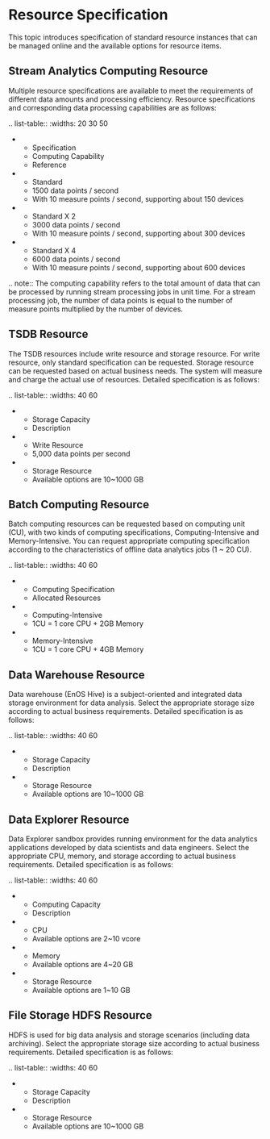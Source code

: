 # Resource Specification

This topic introduces specification of standard resource instances that can be managed online and the available options for resource items.  

## Stream Analytics Computing Resource

Multiple resource specifications are available to meet the requirements of different data amounts and processing efficiency. Resource specifications and corresponding data processing capabilities are as follows:

.. list-table::
   :widths: 20 30 50

   * - Specification
     - Computing Capability
     - Reference
   * - Standard
     - 1500 data points / second
     - With 10 measure points / second, supporting about 150 devices
   * - Standard X 2
     - 3000 data points / second
     - With 10 measure points / second, supporting about 300 devices
   * - Standard X 4
     - 6000 data points / second
     - With 10 measure points / second, supporting about 600 devices

.. note:: The computing capability refers to the total amount of data that can be processed by running stream processing jobs in unit time. For a stream processing job, the number of data points is equal to the number of measure points multiplied by the number of devices.


## TSDB Resource

The TSDB resources include write resource and storage resource. For write resource, only standard specification can be requested. Storage resource can be requested based on actual business needs. The system will measure and charge the actual use of resources. Detailed specification is as follows:

.. list-table::
   :widths: 40 60

   * - Storage Capacity
     - Description
   * - Write Resource
     - 5,000 data points per second
   * - Storage Resource
     - Available options are 10~1000 GB

## Batch Computing Resource

Batch computing resources can be requested based on computing unit (CU), with two kinds of computing specifications, Computing-Intensive and Memory-Intensive. You can request appropriate computing specification according to the characteristics of offline data analytics jobs (1 ~ 20 CU).

.. list-table::
   :widths: 40 60

   * - Computing Specification
     - Allocated Resources
   * - Computing-Intensive
     - 1CU = 1 core CPU + 2GB Memory
   * - Memory-Intensive
     - 1CU = 1 core CPU + 4GB Memory

## Data Warehouse Resource

Data warehouse (EnOS Hive) is a subject-oriented and integrated data storage environment for data analysis. Select the appropriate storage size according to actual business requirements. Detailed specification is as follows:

.. list-table::
   :widths: 40 60

   * - Storage Capacity
     - Description
   * - Storage Resource
     - Available options are 10~1000 GB

## Data Explorer Resource

Data Explorer sandbox provides running environment for the data analytics applications developed by data scientists and data engineers. Select the appropriate CPU, memory, and storage according to actual business requirements. Detailed specification is as follows:

.. list-table::
   :widths: 40 60

   * - Computing Capacity
     - Description
   * - CPU
     - Available options are 2~10 vcore
   * - Memory
     - Available options are 4~20 GB
   * - Storage Resource
     - Available options are 1~10 GB

## File Storage HDFS Resource

HDFS is used for big data analysis and storage scenarios (including data archiving). Select the appropriate storage size according to actual business requirements. Detailed specification is as follows:

.. list-table::
   :widths: 40 60

   * - Storage Capacity
     - Description
   * - Storage Resource
     - Available options are 10~1000 GB

<!-- end -->
